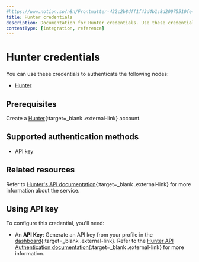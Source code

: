 ```yaml
---
#https://www.notion.so/n8n/Frontmatter-432c2b8dff1f43d4b1c8d20075510fe4
title: Hunter credentials
description: Documentation for Hunter credentials. Use these credentials to authenticate Hunter in n8n, a workflow automation platform.
contentType: [integration, reference]
---
```


# Hunter credentials

You can use these credentials to authenticate the following nodes:

- [Hunter](/integrations/builtin/app-nodes/n8n-nodes-base.hunter/)

## Prerequisites

Create a [Hunter](https://www.hunter.io/){:target=_blank .external-link} account.

## Supported authentication methods

- API key

## Related resources

Refer to [Hunter's API documentation](https://hunter.io/api-documentation/v2){:target=_blank .external-link} for more information about the service.

## Using API key

To configure this credential, you'll need:

- An **API Key**: Generate an API key from your profile in the [dashboard](https://hunter.io/api-keys){:target=_blank .external-link}. Refer to the [Hunter API Authentication documentation](https://hunter.io/api-documentation/v2#authentication){:target=_blank .external-link} for more information.

